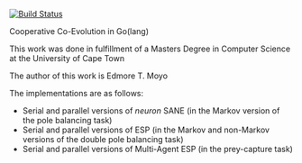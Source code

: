 [![Build Status](https://travis-ci.com/edmore/cooperative-coevolution.svg?token=qCqiUCDFN1395pnZuyJY&branch=master)](https://magnum.travis-ci.com/edmore/cooperative-coevolution)

Cooperative Co-Evolution in Go(lang)

This work was done in fulfillment of a Masters Degree in Computer Science at the University of Cape Town

The author of this work is Edmore T. Moyo

The implementations are as follows:

- Serial and parallel versions of _neuron_ SANE (in the Markov version of the pole balancing task)
- Serial and parallel versions of ESP (in the Markov and non-Markov versions of the double pole balancing task)
- Serial and parallel versions of Multi-Agent ESP (in the prey-capture task)
